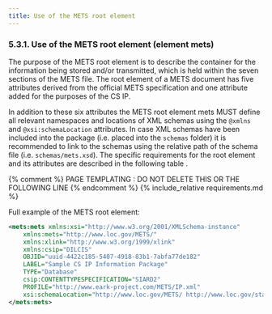 ```yaml
---
title: Use of the METS root element
---
```

### 5.3.1.	Use of the METS root element (element mets)
The purpose of the METS root element is to describe the container for the information being stored and/or transmitted, which is held within the seven sections of the METS file. The root element of a METS document has five attributes derived from the official METS specification and one attribute added for the purposes of the CS IP.

In addition to these six attributes the METS root element mets MUST define all relevant namespaces and locations of XML schemas using the `@xmlns` and `@xsi:schemaLocation` attributes. In case XML schemas have been included into the package (i.e. placed into the `schemas` folder) it is recommended to link to the schemas using the relative path of the schema file (i.e. `schemas/mets.xsd`). The specific requirements for the root element and its attributes are described in the following table .

{% comment %} PAGE TEMPLATING : DO NOT DELETE THIS OR THE FOLLOWING LINE {% endcomment %}
{% include_relative requirements.md %}

Full example of the METS root element:

```xml
<mets:mets xmlns:xsi="http://www.w3.org/2001/XMLSchema-instance"
    xmlns:mets="http://www.loc.gov/METS/"
    xmlns:xlink="http://www.w3.org/1999/xlink"
    xmlns:csip="DILCIS"
    OBJID="uuid-4422c185-5407-4918-83b1-7abfa77de182"
    LABEL="Sample CS IP Information Package"
    TYPE="Database"
    csip:CONTENTTYPESPECIFICATION="SIARD2"
    PROFILE="http://www.eark-project.com/METS/IP.xml"
    xsi:schemaLocation="http://www.loc.gov/METS/ http://www.loc.gov/standards/mets/mets.xsd http://www.w3.org/1999/xlink http://www.loc.gov/standards/mets/xlink.xsd">
</mets:mets>
```
